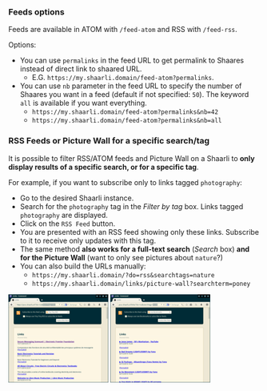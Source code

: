 ### Feeds options

Feeds are available in ATOM with `/feed-atom` and RSS with `/feed-rss`.

Options:

- You can use `permalinks` in the feed URL to get permalink to Shaares instead of direct link to shaared URL.
    - E.G. `https://my.shaarli.domain/feed-atom?permalinks`.
- You can use `nb` parameter in the feed URL to specify the number of Shaares you want in a feed (default if not specified: `50`). The keyword `all` is available if you want everything.
    - `https://my.shaarli.domain/feed-atom?permalinks&nb=42`
    - `https://my.shaarli.domain/feed-atom?permalinks&nb=all`

### RSS Feeds or Picture Wall for a specific search/tag

It is possible to filter RSS/ATOM feeds and Picture Wall on a Shaarli to **only display results of a specific search, or for a specific tag**.

For example, if you want to subscribe only to links tagged `photography`:

- Go to the desired Shaarli instance.
- Search for the `photography` tag in the _Filter by tag_ box. Links tagged `photography` are displayed.
- Click on the `RSS Feed` button.
- You are presented with an RSS feed showing only these links. Subscribe to it to receive only updates with this tag.
- The same method **also works for a full-text search** (_Search_ box) **and for the Picture Wall** (want to only see pictures about `nature`?)
- You can also build the URLs manually:
    - `https://my.shaarli.domain/?do=rss&searchtags=nature`
    - `https://my.shaarli.domain/links/picture-wall?searchterm=poney`

![](images/rss-filter-1.png) ![](images/rss-filter-2.png)
